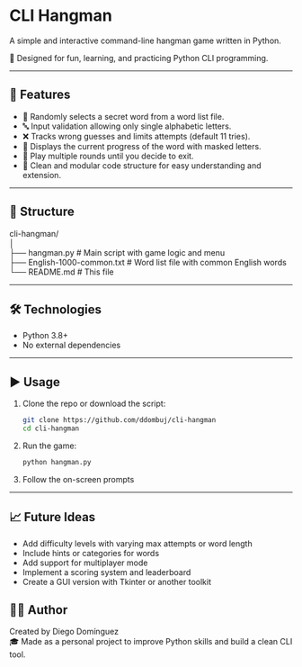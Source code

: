 # CLI Hangman

A simple and interactive command-line hangman game written in Python.

🎯 Designed for fun, learning, and practicing Python CLI programming.

---

## 🚀 Features

- 🎲 Randomly selects a secret word from a word list file.
- 🔤 Input validation allowing only single alphabetic letters.
- ❌ Tracks wrong guesses and limits attempts (default 11 tries).
- 👀 Displays the current progress of the word with masked letters.
- 🔄 Play multiple rounds until you decide to exit.
- 🧹 Clean and modular code structure for easy understanding and extension.

---

## 📂 Structure

cli-hangman/  
│  
├── hangman.py             # Main script with game logic and menu  
├── English-1000-common.txt # Word list file with common English words  
└── README.md              # This file  

---

## 🛠️ Technologies

- Python 3.8+
- No external dependencies

---

## ▶️ Usage

1. Clone the repo or download the script:

   ```bash
   git clone https://github.com/ddombuj/cli-hangman
   cd cli-hangman
   
2. Run the game:

   ```bash
   python hangman.py
3. Follow the on-screen prompts

---

## 📈 Future Ideas
- Add difficulty levels with varying max attempts or word length
- Include hints or categories for words
- Add support for multiplayer mode
- Implement a scoring system and leaderboard
- Create a GUI version with Tkinter or another toolkit

## 👨‍💻 Author
Created by Diego Domínguez  
🎓 Made as a personal project to improve Python skills and build a clean CLI tool.
